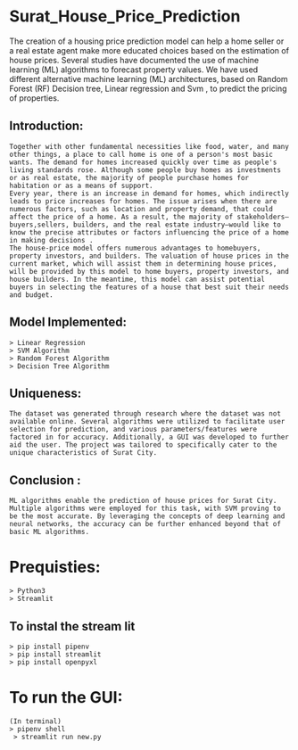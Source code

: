 # Surat_House_Price_Prediction

The creation of a housing price prediction model can help a home seller or a real estate agent make more educated choices based on the estimation of house prices. Several studies have documented the use of machine learning (ML) algorithms to forecast property values. We have used different alternative machine learning (ML) architectures, based on Random Forest (RF) Decision tree, Linear regression and Svm , to predict the pricing of properties. 

## Introduction: 

    Together with other fundamental necessities like food, water, and many other things, a place to call home is one of a person's most basic wants. The demand for homes increased quickly over time as people's living standards rose. Although some people buy homes as investments or as real estate, the majority of people purchase homes for habitation or as a means of support.
    Every year, there is an increase in demand for homes, which indirectly leads to price increases for homes. The issue arises when there are numerous factors, such as location and property demand, that could affect the price of a home. As a result, the majority of stakeholders—buyers,sellers, builders, and the real estate industry—would like to know the precise attributes or factors influencing the price of a home in making decisions .
    The house-price model offers numerous advantages to homebuyers, property investors, and builders. The valuation of house prices in the current market, which will assist them in determining house prices, will be provided by this model to home buyers, property investors, and house builders. In the meantime, this model can assist potential buyers in selecting the features of a house that best suit their needs and budget.

## Model Implemented: 
    > Linear Regression
    > SVM Algorithm
    > Random Forest Algorithm
    > Decision Tree Algorithm
   
## Uniqueness:  
    The dataset was generated through research where the dataset was not available online. Several algorithms were utilized to facilitate user selection for prediction, and various parameters/features were factored in for accuracy. Additionally, a GUI was developed to further aid the user. The project was tailored to specifically cater to the unique characteristics of Surat City.

## Conclusion :
    ML algorithms enable the prediction of house prices for Surat City. Multiple algorithms were employed for this task, with SVM proving to be the most accurate. By leveraging the concepts of deep learning and neural networks, the accuracy can be further enhanced beyond that of basic ML algorithms.

# Prequisties: 
    > Python3 
    > Streamlit
  
## To instal the stream lit
    > pip install pipenv
    > pip install streamlit
    > pip install openpyxl

# To run the GUI: 
    (In terminal) 
    > pipenv shell
     > streamlit run new.py
  
  
    
